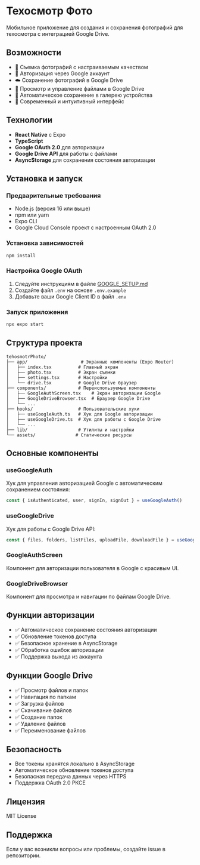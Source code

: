 # Техосмотр Фото

Мобильное приложение для создания и сохранения фотографий для техосмотра с интеграцией Google Drive.

## Возможности

- 📸 Съемка фотографий с настраиваемым качеством
- 🔐 Авторизация через Google аккаунт
- ☁️ Сохранение фотографий в Google Drive
- 📁 Просмотр и управление файлами в Google Drive
- 💾 Автоматическое сохранение в галерею устройства
- 🎨 Современный и интуитивный интерфейс

## Технологии

- **React Native** с Expo
- **TypeScript**
- **Google OAuth 2.0** для авторизации
- **Google Drive API** для работы с файлами
- **AsyncStorage** для сохранения состояния авторизации

## Установка и запуск

### Предварительные требования

- Node.js (версия 16 или выше)
- npm или yarn
- Expo CLI
- Google Cloud Console проект с настроенным OAuth 2.0

### Установка зависимостей

```bash
npm install
```

### Настройка Google OAuth

1. Следуйте инструкциям в файле [GOOGLE_SETUP.md](./GOOGLE_SETUP.md)
2. Создайте файл `.env` на основе `.env.example`
3. Добавьте ваши Google Client ID в файл `.env`

### Запуск приложения

```bash
npx expo start
```

## Структура проекта

```
tehosmotrPhoto/
├── app/                    # Экранные компоненты (Expo Router)
│   ├── index.tsx          # Главный экран
│   ├── photo.tsx          # Экран съемки
│   ├── settings.tsx       # Настройки
│   └── drive.tsx          # Google Drive браузер
├── components/            # Переиспользуемые компоненты
│   ├── GoogleAuthScreen.tsx    # Экран авторизации Google
│   ├── GoogleDriveBrowser.tsx  # Браузер Google Drive
│   └── ...
├── hooks/                 # Пользовательские хуки
│   ├── useGoogleAuth.ts   # Хук для Google авторизации
│   ├── useGoogleDrive.ts  # Хук для работы с Google Drive
│   └── ...
├── lib/                   # Утилиты и настройки
└── assets/               # Статические ресурсы
```

## Основные компоненты

### useGoogleAuth

Хук для управления авторизацией Google с автоматическим сохранением состояния:

```typescript
const { isAuthenticated, user, signIn, signOut } = useGoogleAuth()
```

### useGoogleDrive

Хук для работы с Google Drive API:

```typescript
const { files, folders, listFiles, uploadFile, downloadFile } = useGoogleDrive()
```

### GoogleAuthScreen

Компонент для авторизации пользователя в Google с красивым UI.

### GoogleDriveBrowser

Компонент для просмотра и навигации по файлам Google Drive.

## Функции авторизации

- ✅ Автоматическое сохранение состояния авторизации
- ✅ Обновление токенов доступа
- ✅ Безопасное хранение в AsyncStorage
- ✅ Обработка ошибок авторизации
- ✅ Поддержка выхода из аккаунта

## Функции Google Drive

- ✅ Просмотр файлов и папок
- ✅ Навигация по папкам
- ✅ Загрузка файлов
- ✅ Скачивание файлов
- ✅ Создание папок
- ✅ Удаление файлов
- ✅ Переименование файлов

## Безопасность

- Все токены хранятся локально в AsyncStorage
- Автоматическое обновление токенов доступа
- Безопасная передача данных через HTTPS
- Поддержка OAuth 2.0 PKCE

## Лицензия

MIT License

## Поддержка

Если у вас возникли вопросы или проблемы, создайте issue в репозитории.
